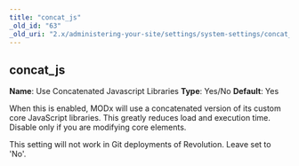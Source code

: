 ```yaml
---
title: "concat_js"
_old_id: "63"
_old_uri: "2.x/administering-your-site/settings/system-settings/concat_js"
---
```


## concat\_js

**Name**: Use Concatenated Javascript Libraries 
**Type**: Yes/No 
**Default**: Yes

When this is enabled, MODx will use a concatenated version of its custom core JavaScript libraries. This greatly reduces load and execution time. Disable only if you are modifying core elements.

This setting will not work in Git deployments of Revolution. Leave set to 'No'.
